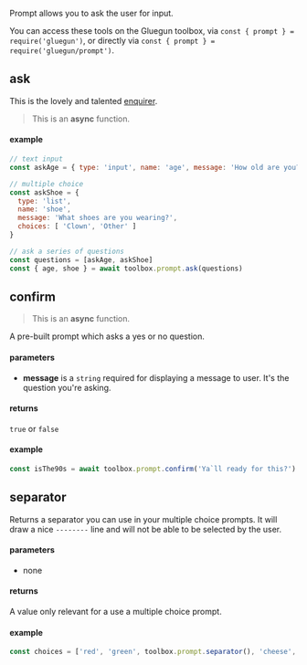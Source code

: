 Prompt allows you to ask the user for input.

You can access these tools on the Gluegun toolbox, via `const { prompt } = require('gluegun')`, or directly via `const { prompt } = require('gluegun/prompt')`.

## ask

This is the lovely and talented [enquirer](https://github.com/enquirer/enquirer).

> This is an **async** function.

#### example

```js
// text input
const askAge = { type: 'input', name: 'age', message: 'How old are you?' }

// multiple choice
const askShoe = {
  type: 'list',
  name: 'shoe',
  message: 'What shoes are you wearing?',
  choices: [ 'Clown', 'Other' ]
}

// ask a series of questions
const questions = [askAge, askShoe]
const { age, shoe } = await toolbox.prompt.ask(questions)
```

## confirm

> This is an **async** function.

A pre-built prompt which asks a yes or no question.

#### parameters

* **message** is a `string` required for displaying a message to user. It's the question you're asking.

#### returns

`true` or `false`

#### example

```js
const isThe90s = await toolbox.prompt.confirm('Ya`ll ready for this?')
```

## separator

Returns a separator you can use in your multiple choice prompts. It will draw a nice `--------` line and will not be able to be selected by the user.

#### parameters

* none

#### returns

A value only relevant for a use a multiple choice prompt.

#### example

```js
const choices = ['red', 'green', toolbox.prompt.separator(), 'cheese', 'bread']
```
